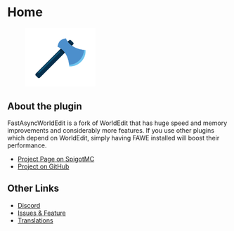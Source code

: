 # Home

<figure><img src="https://raw.githubusercontent.com/IntellectualSites/Assets/main/plugins/FastAsyncWorldEdit/FastAsyncWorldEdit.svg" width="160px" alt="FastAsyncWorldEdit Logo" /></figure>

## About the plugin

FastAsyncWorldEdit is a fork of WorldEdit that has huge speed and memory improvements and considerably more features.
If you use other plugins which depend on WorldEdit, simply having FAWE installed will boost their performance.

* [Project Page on SpigotMC](https://www.spigotmc.org/resources/13932)
* [Project on GitHub](https://github.com/IntellectualSites/FastAsyncWorldEdit)

## Other Links

* [Discord](https://discord.gg/intellectualsites)
* [Issues & Feature](https://github.com/IntellectualSites/FastAsyncWorldEdit/issues)
* [Translations](https://intellectualsites.crowdin.com/fastasyncworldedit)